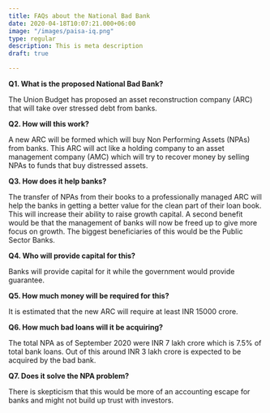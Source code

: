 ```yaml
---
title: FAQs about the National Bad Bank
date: 2020-04-18T10:07:21.000+06:00
image: "/images/paisa-iq.png"
type: regular
description: This is meta description
draft: true

---
```

**Q1. What is the proposed National Bad Bank?**

The Union Budget has proposed an asset reconstruction company (ARC) that will take over stressed debt from banks.

**Q2. How will this work?**

A new ARC will be formed which will buy Non Performing Assets (NPAs) from banks. This ARC will act like a holding company to an asset management company (AMC) which will try to recover money by selling NPAs to funds that buy distressed assets.

**Q3. How does it help banks?**

The transfer of NPAs from their books to a professionally managed ARC will help the banks in getting a better value for the clean part of their loan book. This will increase their ability to raise growth capital. A second benefit would be that the management of banks will now be freed up to give more focus on growth. The biggest beneficiaries of this would be the Public Sector Banks.

**Q4. Who will provide capital for this?**

Banks will provide capital for it while the government would provide guarantee.

**Q5. How much money will be required for this?**

It is estimated that the new ARC will require at least INR 15000 crore.

**Q6. How much bad loans will it be acquiring?**

The total NPA as of September 2020 were INR 7 lakh crore which is 7.5% of total bank loans. Out of this around INR 3 lakh crore is expected to be acquired by the bad bank.

**Q7. Does it solve the NPA problem?**

There is skepticism that this would be more of an accounting escape for banks and might not build up trust with investors.
